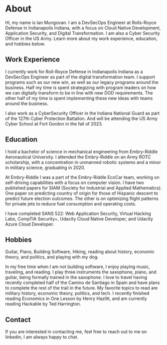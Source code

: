 ---
---

# About

Hi, my name is Ian Mungovan. I am a DevSecOps Engineer at Rolls-Royce Defense in Indianapolis Indiana, with a focus on Cloud Native Development, Application Security, and Digital Transformation. I am also a Cyber Security Officer in the US Army. Learn more about my work experience, education, and hobbies below.

## Work Experience

I currently work for Roll-Royce Defense in Indianapolis Indiana as a DevSecOps Engineer as part of the digital transformation team. I support programs such as our new win, as well as our legacy programs around the business. Half my time is spent strategizing with program leaders on how we can digitally transform to be in line with new DOD requirements. The other half of my time is spent implementing these new ideas with teams around the business.

I also work as a CyberSecurity Officer in the Indiana National Guard as part of the 127th Cyber Protection Battalion. And will be attending the US Army Cyber School at Fort Gordon in the fall of 2023.

## Education

I hold a bachelor of science in mechanical engineering from Embry-Riddle Aeronautical University. I attended the Embry-Riddle on an Army ROTC scholarship, with a concentration in unmanned robotic systems and a minor in military science, graduating in 2020.

At Embry-Riddle I was a part of the Embry-Riddle EcoCar team, working on self-driving capabilities with a focus on computer vision. I have two published papers for SIAM (Society for Industrial and Applied Mathematics). One paper on predicting country of origin for those of Hispanic descent to predict future election outcomes. The other is on optimizing flight patterns for private jets to reduce fuel consumption and operating costs.

I have completed SANS 522: Web Application Security, Virtual Hacking Labs, CompTIA Security+, Udacity Cloud Native Developer, and Udacity Azure Cloud Developer.

## Hobbies

Guitar, Piano, Building Software, Hiking, reading about history, economic theory, and politics, and playing with my dog.

In my free time when I am not building software, I enjoy playing music, traveling, and reading. I play three instruments the saxophone, piano, and guitar, being formally trained in the saxophone. I love to travel having recently completed half of the Camino de Santiago in Spain and have plans to complete the rest of the trail in the future. My favorite topics to read are military history, economic theory, politics, and tech. I recently finished reading Economics in One Lesson by Henry Hazlitt, and am currently reading Hackable by Ted Harrington.

## Contact

If you are interested in contacting me, feel free to reach out to me on linkedin, I am always happy to chat.
